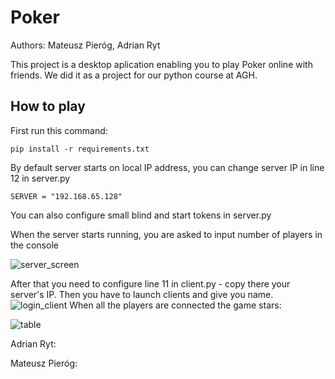 # Poker
Authors: Mateusz Pieróg, Adrian Ryt

This project is a desktop aplication enabling you to play Poker online with friends. We did it as a project for our python course at AGH.

## How to play
First run this command:

    pip install -r requirements.txt

By default server starts on local IP address, you can change server IP in line 12 in server.py
    
    SERVER = "192.168.65.128"

You can also configure small blind and start tokens in server.py

When the server starts running, you are asked to input number of players in the console

![server_screen](https://user-images.githubusercontent.com/72470330/121773796-8b667e80-cb7e-11eb-9bff-3e4846836b0e.png)

After that you need to configure line 11 in client.py - copy there your server's IP.
Then you have to launch clients and give you name.
![login_client](https://user-images.githubusercontent.com/72470330/121773925-7ccc9700-cb7f-11eb-90ea-b8c90f8bfa95.png)
When all the players are connected the game stars:

![table](https://user-images.githubusercontent.com/72470330/121774104-dd100880-cb80-11eb-862b-81554458c727.png)


Adrian Ryt: 

Mateusz Pieróg: